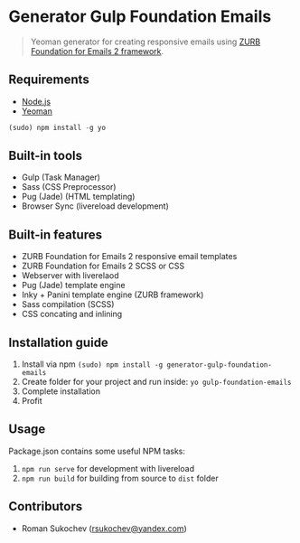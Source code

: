 # Generator Gulp Foundation Emails

> Yeoman generator for creating responsive emails using [ZURB Foundation for Emails 2 framework](http://foundation.zurb.com/emails.html).

## Requirements

* [Node.js](http://nodejs.org/)
* [Yeoman](http://yeoman.io/)
```javascript
(sudo) npm install -g yo
```

## Built-in tools

* Gulp (Task Manager)
* Sass (CSS Preprocessor)
* Pug (Jade) (HTML templating)
* Browser Sync (livereload development)

## Built-in features

* ZURB Foundation for Emails 2 responsive email templates
* ZURB Foundation for Emails 2 SCSS or CSS
* Webserver with liverelaod
* Pug (Jade) template engine
* Inky + Panini template engine (ZURB framework)
* Sass compilation (SCSS)
* CSS concating and inlining

## Installation guide

1. Install via npm `(sudo) npm install -g generator-gulp-foundation-emails`  
2. Create folder for your project and run inside: `yo gulp-foundation-emails`  
3. Complete installation
5. Profit

## Usage

Package.json contains some useful NPM tasks:

1. `npm run serve` for development with livereload
2. `npm run build` for building from source to `dist` folder

## Contributors
 * Roman Sukochev (rsukochev@yandex.com)